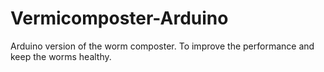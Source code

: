 # Vermicomposter-Arduino
Arduino version of the worm composter. To improve the performance and keep the worms healthy.
